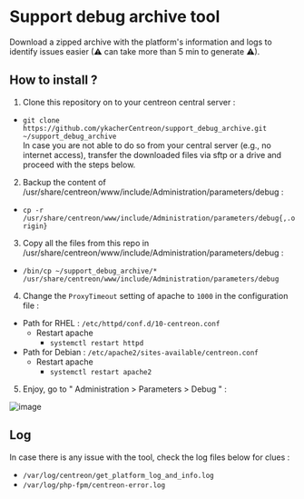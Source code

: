 # Support debug archive tool
Download a zipped archive with the platform's information and logs to identify issues easier (⚠ can take more than 5 min to generate ⚠).

## How to install ?
1. Clone this repository on to your centreon central server :
  - ```git clone https://github.com/ykacherCentreon/support_debug_archive.git ~/support_debug_archive```  
  In case you are not able to do so from your central server (e.g., no internet access), transfer the downloaded files via sftp or a drive and proceed with the steps below.
2. Backup the content of /usr/share/centreon/www/include/Administration/parameters/debug : 
  - ```cp -r /usr/share/centreon/www/include/Administration/parameters/debug{,.origin}```
3. Copy all the files from this repo in 
/usr/share/centreon/www/include/Administration/parameters/debug :
  - ```/bin/cp ~/support_debug_archive/* /usr/share/centreon/www/include/Administration/parameters/debug```
4. Change the ```ProxyTimeout``` setting of apache to ```1000``` in the configuration file :
  - Path for RHEL   : ```/etc/httpd/conf.d/10-centreon.conf```
    - Restart apache
      - ```systemctl restart httpd```
  - Path for Debian : ```/etc/apache2/sites-available/centreon.conf```
    - Restart apache
      - ```systemctl restart apache2```
5. Enjoy, go to " Administration  >  Parameters  >  Debug " :

<img alt="image" src="https://github.com/ykacherCentreon/support_debug_archive/assets/85548802/ba40fe1c-b8b1-4b93-9e5e-8106e5ad8c7e">

## Log
In case there is any issue with the tool, check the log files below for clues :
- ```/var/log/centreon/get_platform_log_and_info.log```
- ```/var/log/php-fpm/centreon-error.log```
